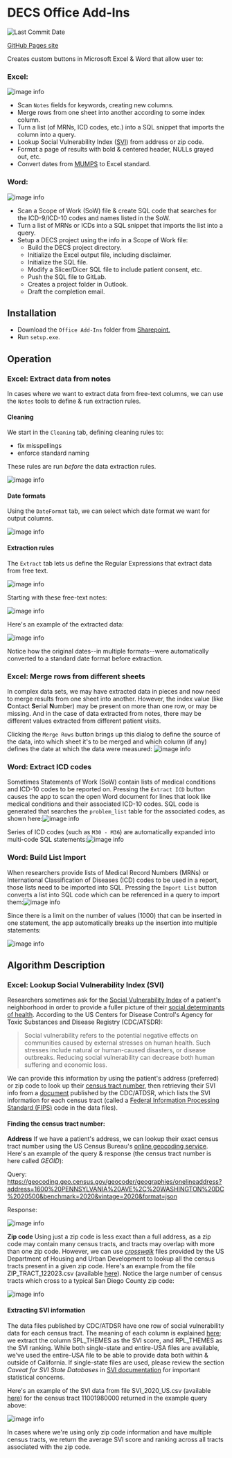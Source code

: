 # DECS Office Add-Ins
![Last Commit Date](./.github/badges/last-commit-badge.svg?dummy=8484744)

[GitHub Pages site](https://dbmi.github.io/DECS-Office-AddIns/)

Creates custom buttons in Microsoft Excel & Word that allow user to:
### Excel:
![image info](./DECS%20Excel%20Add-Ins/pictures/toolbar.png) 

* Scan `Notes` fields for keywords, creating new columns.
* Merge rows from one sheet into another according to some index column.
* Turn a list (of MRNs, ICD codes, etc.) into a SQL snippet that imports the column into a query.
* Lookup Social Vulnerability Index ([SVI](https://www.atsdr.cdc.gov/placeandhealth/svi/index.html)) from address or zip code.
* Format a page of results with bold & centered header, NULLs grayed out, etc.
* Convert dates from [MUMPS](https://en.wikipedia.org/wiki/MUMPS) to Excel standard.
### Word: 
![image info](./DECS%20Word%20Add-Ins/pictures/toolbar.png)
* Scan a Scope of Work (SoW) file & create SQL code that searches for the ICD-9/ICD-10 codes and names listed in the SoW.
* Turn a list of MRNs or ICDs into a SQL snippet that imports the list into a query.
* Setup a DECS project using the info in a Scope of Work file:
    - Build the DECS project directory.
    - Initialize the Excel output file, including disclaimer.
    - Initialize the SQL file.
    - Modify a Slicer/Dicer SQL file to include patient consent, etc.
    - Push the SQL file to GitLab.
    - Creates a project folder in Outlook.
    - Draft the completion email.

## Installation
* Download the `Office Add-Ins` folder from [Sharepoint.](https://ucsdhs.sharepoint.com/:f:/t/ACTRI-BMI-DECSPrivate/EhFYD_9zfX9GsNRN9enCMzABFKg6wmPh13zY_ps2qRJHSg?e=KYFZeG)
* Run `setup.exe`.

## Operation
### Excel: Extract data from notes
In cases where we want to extract data from free-text columns, we can use the `Notes` tools to define & run extraction rules.
#### Cleaning
We start in the `Cleaning` tab, defining cleaning rules to:
* fix misspellings
* enforce standard naming

These rules are run *before* the data extraction rules.

![image info](./DECS%20Excel%20Add-Ins/pictures/cleaning_rules.png)
#### Date formats
Using the `DateFormat` tab, we can select which date format we want for output columns.

![image info](./DECS%20Excel%20Add-Ins/pictures/date_formats.png)
#### Extraction rules
The `Extract` tab lets us define the Regular Expressions that extract data from free text.

![image info](./DECS%20Excel%20Add-Ins/pictures/extraction_rules.png)

Starting with these free-text notes:

![image info](./DECS%20Excel%20Add-Ins/pictures/notes_raw.png)

Here's an example of the extracted data:

![image info](./DECS%20Excel%20Add-Ins/pictures/notes_results.png)

Notice how the original dates--in multiple formats--were automatically converted to a standard date format before extraction.

### Excel: Merge rows from different sheets
In complex data sets, we may have extracted data in pieces and now need to merge results from one sheet into another. However, the index value (like **C**ontact **S**erial **N**umber) may be present on more than one row, or may be missing. And in the case of data extracted from notes, there may be different values extracted from different patient visits.

Clicking the `Merge Rows` button brings up this dialog to define the source of the data, into which sheet it's to be merged and which column (if any) defines the date at which the data were measured:
![image info](./DECS%20Excel%20Add-Ins/pictures/merge_dialog.png)

### Word: Extract ICD codes
Sometimes Statements of Work (SoW) contain lists of medical conditions and ICD-10 codes to be reported on.
Pressing the `Extract ICD` button causes the app to scan the open Word document for lines that look like medical conditions and their associated ICD-10 codes. SQL code is generated that searches the `problem_list` table for the associated codes, as shown here:![image info](./DECS%20Word%20Add-Ins/pictures/ICD_to_sql_basic.png)

Series of ICD codes (such as `M30 - M36`) are automatically expanded into multi-code SQL statements:![image info](./DECS%20Word%20Add-Ins/pictures/series_expansion_sql.png)

### Word: Build List Import
When researchers provide lists of Medical Record Numbers (MRNs) or International Classification of Diseases (ICD) codes to be used in a report, those lists need to be imported into SQL. Pressing the `Import List` button converts a list into SQL code which can be referenced in a query to import them:![image info](./DECS%20Word%20Add-Ins/pictures/MRN_list_to_sql_top.png)

Since there is a limit on the number of values (1000) that can be inserted in one statement, the app automatically breaks up the insertion into multiple statements:

![image info](./DECS%20Word%20Add-Ins/pictures/MRN_list_break.png)

## Algorithm Description
### Excel: Lookup Social Vulnerability Index (SVI)
Researchers sometimes ask for the [Social Vulnerability Index](https://www.atsdr.cdc.gov/placeandhealth/svi/index.html) of a patient's neighborhood in order to provide a fuller picture of their [social determinants of health](https://health.gov/healthypeople/priority-areas/social-determinants-health). According to the US Centers for Disease Control's Agency for Toxic Substances and Disease Registry (CDC/ATSDR):

> Social vulnerability refers to the potential negative effects on communities caused by external stresses on human health. Such stresses include natural or human-caused disasters, or disease outbreaks. Reducing social vulnerability can decrease both human suffering and economic loss.

We can provide this information by using the patient's address (preferred) or zip code to look up their [census tract number](https://www.census.gov/programs-surveys/geography/about/glossary.html#par_textimage_13), then retrieving their SVI info from a [document](https://www.atsdr.cdc.gov/placeandhealth/svi/data_documentation_download.html) published by the CDC/ATDSR, which lists the SVI information for each census tract (called a [Federal Information Processing Standard (FIPS)](https://nitaac.nih.gov/resources/frequently-asked-questions/what-fips-code-and-why-do-i-need-one#:~:text=The%20Federal%20Information%20Processing%20Standard,equivalents%20in%20the%20United%20States.) code in the data files).

#### Finding the census tract number:
**Address**
If we have a patient's address, we can lookup their exact census tract number using the US Census Bureau's [online geocoding service](https://geocoding.geo.census.gov/geocoder/Geocoding_Services_API.html). Here's an example of the query & response (the census tract number is here called *GEOID*):

Query:
https://geocoding.geo.census.gov/geocoder/geographies/onelineaddress?address=1600%20PENNSYLVANIA%20AVE%2C%20WASHINGTON%20DC%2020500&benchmark=2020&vintage=2020&format=json

Response:

![image info](./DECS%20Excel%20Add-Ins/pictures/json_response.png)

**Zip code**
Using just a zip code is less exact than a full address, as a zip code may contain many census tracts, and tracts may overlap with more than one zip code. However, we can use [*crosswalk*](https://www.huduser.gov/portal/datasets/usps_crosswalk.html) files provided by the US Department of Housing and Urban Development to lookup all the census tracts present in a given zip code. Here's an example from the file ZIP_TRACT_122023.csv (available [here](https://www.huduser.gov/portal/datasets/usps_crosswalk.html)). Notice the large number of census tracts which cross to a typical San Diego County zip code:

![image info](./DECS%20Excel%20Add-Ins/pictures/crosswalk_multiple_tracts.png)

#### Extracting SVI information
The data files published by CDC/ATDSR have one row of social vulnerability data for each census tract. The meaning of each column is explained [here](https://www.atsdr.cdc.gov/placeandhealth/svi/documentation/SVI_documentation_2020.html); we extract the column SPL_THEMES as the SVI score, and RPL_THEMES as the SVI ranking. While both single-state and entire-USA files are available, we've used the entire-USA file to be able to provide data both within & outside of California. If single-state files are used, please review the section *Caveat for SVI State Databases* in [SVI documentation](https://www.atsdr.cdc.gov/placeandhealth/svi/documentation/SVI_documentation_2020.html) for important statistical concerns.

Here's an example of the SVI data from file SVI_2020_US.csv (available [here](https://www.atsdr.cdc.gov/placeandhealth/svi/data_documentation_download.html)) for the census tract 11001980000 returned in the example query above:

![image info](./DECS%20Excel%20Add-Ins/pictures/SVI_example.png)

In cases where we're using only zip code information and have multiple census tracts, we return the average SVI score and ranking across all tracts associated with the zip code.


